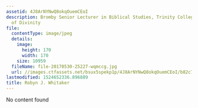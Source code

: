 ```yaml
---
assetid: 4J8ArNYNwQ8okqOuemCEoI
description: Bromby Senior Lecturer in Biblical Studies, Trinity College, University
  of Divinity
file:
  contentType: image/jpeg
  details:
    image:
      height: 170
      width: 170
    size: 10959
  fileName: file-20170530-25227-wqmccg.jpg
  url: //images.ctfassets.net/bsux5spekp1p/4J8ArNYNwQ8okqOuemCEoI/b82c7a0e69bf122142a2bbebb91ebc81/file-20170530-25227-wqmccg.jpg
lastmodified: 1524652336.896889
title: Robyn J. Whitaker
---
```

No content found